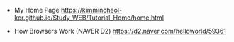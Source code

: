 - My Home Page
https://kimmincheol-kor.github.io/Study_WEB/Tutorial_Home/home.html


- How Browsers Work (NAVER D2)
https://d2.naver.com/helloworld/59361
